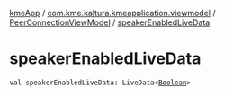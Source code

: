 [kmeApp](../../index.md) / [com.kme.kaltura.kmeapplication.viewmodel](../index.md) / [PeerConnectionViewModel](index.md) / [speakerEnabledLiveData](./speaker-enabled-live-data.md)

# speakerEnabledLiveData

`val speakerEnabledLiveData: LiveData<`[`Boolean`](https://kotlinlang.org/api/latest/jvm/stdlib/kotlin/-boolean/index.html)`>`